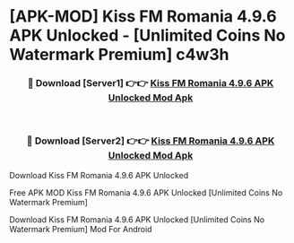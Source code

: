 # [APK-MOD] Kiss FM Romania 4.9.6 APK Unlocked - [Unlimited Coins No Watermark Premium] c4w3h



<div align="center">
<h3>🔴 Download [Server1] 👉👉 <a href="https://momento.my/?title=Kiss_FM_Romania_4.9.6_APK_Unlocked">Kiss FM Romania 4.9.6 APK Unlocked Mod Apk</a></h3><br>

<h3>🔴 Download [Server2] 👉👉 <a href="https://momento.my/?title=Kiss_FM_Romania_4.9.6_APK_Unlocked">Kiss FM Romania 4.9.6 APK Unlocked Mod Apk</a></h3>
</div>



Download Kiss FM Romania 4.9.6 APK Unlocked 

Free APK MOD Kiss FM Romania 4.9.6 APK Unlocked [Unlimited Coins No Watermark Premium]

Download Kiss FM Romania 4.9.6 APK Unlocked [Unlimited Coins No Watermark Premium] Mod For Android
